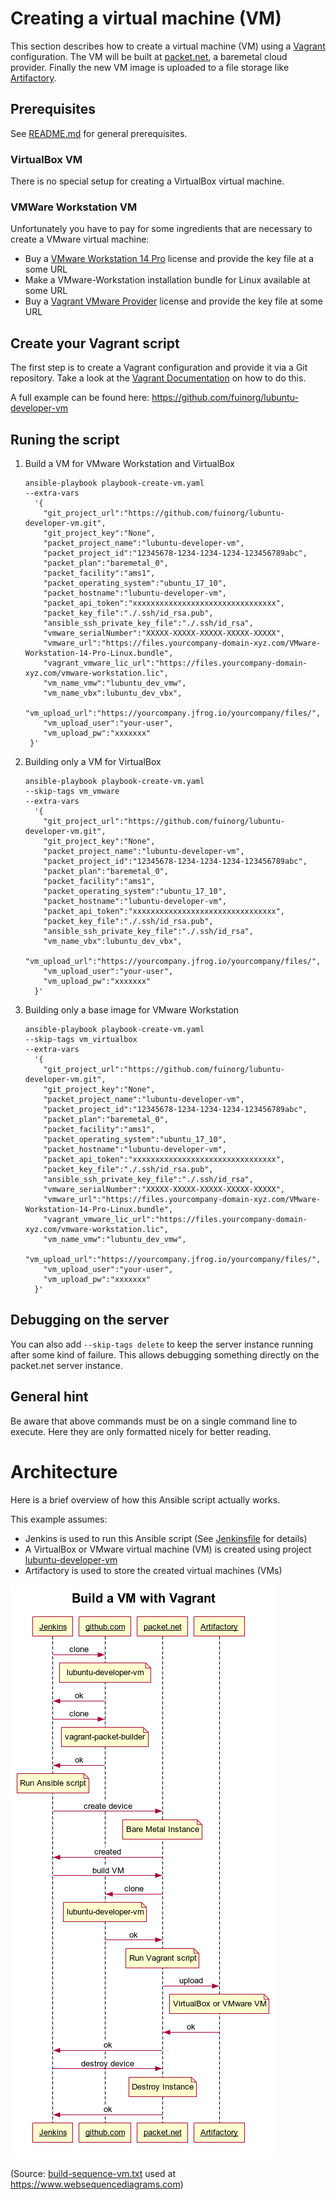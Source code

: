 # Creating a virtual machine (VM)
This section describes how to create a virtual machine (VM) using a [Vagrant](https://www.vagrantup.com/) configuration. The VM will be built at [packet.net](https://www.packet.net/), a baremetal cloud provider. Finally the new VM image is uploaded to a file storage like [Artifactory](https://jfrog.com/artifactory/).

## Prerequisites
See [README.md](README.md) for general prerequisites.

### VirtualBox VM
There is no special setup for creating a VirtualBox virtual machine.

### VMWare Workstation VM
Unfortunately you have to pay for some ingredients that are necessary to create a VMware virtual machine:
* Buy a [VMware Workstation 14 Pro](https://store.vmware.com/store?Action=DisplayProductDetailsPage&Locale=en_US&SiteID=vmware&ThemeID=2485600&productID=5124968900) license and provide the key file at a some URL
* Make a VMware-Workstation installation bundle for Linux available at some URL 
* Buy a [Vagrant VMware Provider](https://www.vagrantup.com/vmware#buy-now) license and provide the key file at some URL 

## Create your Vagrant script 
The first step is to create a Vagrant configuration and provide it via a Git repository. Take a look at the [Vagrant Documentation](https://www.vagrantup.com/docs/index.html) on how to do this.

A full example can be found here: https://github.com/fuinorg/lubuntu-developer-vm

## Runing the script
1. Build a VM for VMware Workstation and VirtualBox
   ```
   ansible-playbook playbook-create-vm.yaml 
   --extra-vars 
     '{  
       "git_project_url":"https://github.com/fuinorg/lubuntu-developer-vm.git",
       "git_project_key":"None",
       "packet_project_name":"lubuntu-developer-vm",
       "packet_project_id":"12345678-1234-1234-1234-123456789abc",
       "packet_plan":"baremetal_0",
       "packet_facility":"ams1",
       "packet_operating_system":"ubuntu_17_10",
       "packet_hostname":"lubuntu-developer-vm",
       "packet_api_token":"xxxxxxxxxxxxxxxxxxxxxxxxxxxxxxxx",
       "packet_key_file":"./.ssh/id_rsa.pub",
       "ansible_ssh_private_key_file":"./.ssh/id_rsa",
       "vmware_serialNumber":"XXXXX-XXXXX-XXXXX-XXXXX-XXXXX",
       "vmware_url":"https://files.yourcompany-domain-xyz.com/VMware-Workstation-14-Pro-Linux.bundle",
       "vagrant_vmware_lic_url":"https://files.yourcompany-domain-xyz.com/vmware-workstation.lic",
       "vm_name_vmw":"lubuntu_dev_vmw",
       "vm_name_vbx":lubuntu_dev_vbx",
       "vm_upload_url":"https://yourcompany.jfrog.io/yourcompany/files/",
       "vm_upload_user":"your-user",
       "vm_upload_pw":"xxxxxxx"
    }'
   ```
2. Building only a VM for VirtualBox
   ```
   ansible-playbook playbook-create-vm.yaml
   --skip-tags vm_vmware 
   --extra-vars 
     '{ 
       "git_project_url":"https://github.com/fuinorg/lubuntu-developer-vm.git",
       "git_project_key":"None",
       "packet_project_name":"lubuntu-developer-vm",
       "packet_project_id":"12345678-1234-1234-1234-123456789abc",
       "packet_plan":"baremetal_0",
       "packet_facility":"ams1",
       "packet_operating_system":"ubuntu_17_10",
       "packet_hostname":"lubuntu-developer-vm",
       "packet_api_token":"xxxxxxxxxxxxxxxxxxxxxxxxxxxxxxxx",
       "packet_key_file":"./.ssh/id_rsa.pub",
       "ansible_ssh_private_key_file":"./.ssh/id_rsa",
       "vm_name_vbx":lubuntu_dev_vbx",
       "vm_upload_url":"https://yourcompany.jfrog.io/yourcompany/files/",
       "vm_upload_user":"your-user",
       "vm_upload_pw":"xxxxxxx"
     }'
   ```
3. Building only a base image for VMware Workstation
   ```
   ansible-playbook playbook-create-vm.yaml
   --skip-tags vm_virtualbox 
   --extra-vars 
     '{ 
       "git_project_url":"https://github.com/fuinorg/lubuntu-developer-vm.git",
       "git_project_key":"None",
       "packet_project_name":"lubuntu-developer-vm",
       "packet_project_id":"12345678-1234-1234-1234-123456789abc",
       "packet_plan":"baremetal_0",
       "packet_facility":"ams1",
       "packet_operating_system":"ubuntu_17_10",
       "packet_hostname":"lubuntu-developer-vm",
       "packet_api_token":"xxxxxxxxxxxxxxxxxxxxxxxxxxxxxxxx",
       "packet_key_file":"./.ssh/id_rsa.pub",
       "ansible_ssh_private_key_file":"./.ssh/id_rsa",
       "vmware_serialNumber":"XXXXX-XXXXX-XXXXX-XXXXX-XXXXX",
       "vmware_url":"https://files.yourcompany-domain-xyz.com/VMware-Workstation-14-Pro-Linux.bundle",
       "vagrant_vmware_lic_url":"https://files.yourcompany-domain-xyz.com/vmware-workstation.lic",
       "vm_name_vmw":"lubuntu_dev_vmw",
       "vm_upload_url":"https://yourcompany.jfrog.io/yourcompany/files/",
       "vm_upload_user":"your-user",
       "vm_upload_pw":"xxxxxxx"
     }'
   ```

## Debugging on the server
You can also add `--skip-tags delete` to keep the server instance running after some kind of failure. This allows debugging something directly on the packet.net server instance.

## General hint
Be aware that above commands must be on a single command line to execute. Here they are only formatted nicely for better reading.

# Architecture
Here is a brief overview of how this Ansible script actually works.

This example assumes: 
* Jenkins is used to run this Ansible script (See [Jenkinsfile](https://github.com/fuinorg/lubuntu-developer-vm/blob/master/Jenkinsfile) for details)
* A VirtualBox or VMware virtual machine (VM) is created using project [lubuntu-developer-vm](https://github.com/fuinorg/lubuntu-developer-vm)
* Artifactory is used to store the created virtual machines (VMs)

![Sequence Diagram](build-sequence-vm.png)

(Source: [build-sequence-vm.txt](build-sequence-vm.txt) used at https://www.websequencediagrams.com)

